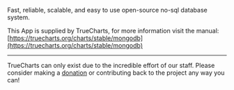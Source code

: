 Fast, reliable, scalable, and easy to use open-source no-sql database system.

This App is supplied by TrueCharts, for more information visit the manual: [https://truecharts.org/charts/stable/mongodb](https://truecharts.org/charts/stable/mongodb)

---

TrueCharts can only exist due to the incredible effort of our staff.
Please consider making a [donation](https://truecharts.org/sponsor) or contributing back to the project any way you can!
